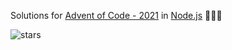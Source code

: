 Solutions for [Advent of Code - 2021](https://adventofcode.com/2021) in [Node.js](https://nodejs.org/) 🎄🎠✨

![stars](https://badgen.net/badge/Stars/26%20%E2%AD%90)
